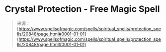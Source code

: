<!--yml
category: 未分类
date: 2024-06-12 19:04:00
-->

# Crystal Protection - Free Magic Spell

> 来源：[https://www.spellsofmagic.com/spells/spiritual_spells/protection_spells/20848/page.html#0001-01-01](https://www.spellsofmagic.com/spells/spiritual_spells/protection_spells/20848/page.html#0001-01-01)